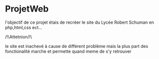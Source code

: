 # ProjetWeb

l'objectif de ce projet étais de recréer le site du Lycée Robert Schuman en php,html,css ect...


/!\Attetnion/!\

le site est inachevé à cause de différent problème mais la plus part des fonctionalité marche et permette quand meme de s'y retrouver 
